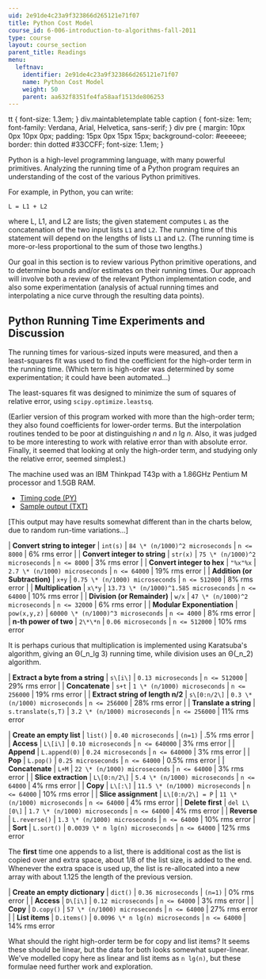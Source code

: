 ```yaml
---
uid: 2e91de4c23a9f323866d265121e71f07
title: Python Cost Model
course_id: 6-006-introduction-to-algorithms-fall-2011
type: course
layout: course_section
parent_title: Readings
menu:
  leftnav:
    identifier: 2e91de4c23a9f323866d265121e71f07
    name: Python Cost Model
    weight: 50
    parent: aa632f8351fe4fa58aaf1513de806253
---
```


tt { font-size: 1.3em; } div.maintabletemplate table caption { font-size: 1em; font-family: Verdana, Arial, Helvetica, sans-serif; } div pre { margin: 10px 0px 10px 0px; padding: 15px 0px 15px 15px; background-color: #eeeeee; border: thin dotted #33CCFF; font-size: 1.1em; }

Python is a high-level programming language, with many powerful primitives. Analyzing the running time of a Python program requires an understanding of the cost of the various Python primitives.

For example, in Python, you can write:

    L = L1 + L2

where L, L1, and L2 are lists; the given statement computes `L` as the concatenation of the two input lists `L1` and `L2`. The running time of this statement will depend on the lengths of lists `L1` and `L2`. (The running time is more-or-less proportional to the sum of those two lengths.)

Our goal in this section is to review various Python primitive operations, and to determine bounds and/or estimates on their running times. Our approach will involve both a review of the relevant Python implementation code, and also some experimentation (analysis of actual running times and interpolating a nice curve through the resulting data points).

Python Running Time Experiments and Discussion
----------------------------------------------

The running times for various-sized inputs were measured, and then a least-squares fit was used to find the coefficient for the high-order term in the running time. (Which term is high-order was determined by some experimentation; it could have been automated...)

The least-squares fit was designed to minimize the sum of squares of relative error, using `scipy.optimize.leastsq`.

(Earlier version of this program worked with more than the high-order term; they also found coefficients for lower-order terms. But the interpolation routines tended to be poor at distinguishing _n_ and _n_ lg _n_. Also, it was judged to be more interesting to work with relative error than with absolute error. Finally, it seemed that looking at only the high-order term, and studying only the relative error, seemed simplest.)

The machine used was an IBM Thinkpad T43p with a 1.86GHz Pentium M processor and 1.5GB RAM.

*   [Timing code (PY)](https://open-learning-course-data-production.s3.amazonaws.com/6-006-introduction-to-algorithms-fall-2011/e989d4e7b6bca1b747a51e1a14d07437_timing.py)
*   [Sample output (TXT)](./resolveuid/5b1e2569373c58a4e6bd0dd1112a9ba7)

\[This output may have results somewhat different than in the charts below, due to random run-time variations...\]

| **Convert string to integer** | `int(s)` | `84 \* (n/1000)^2 microseconds` | `n <= 8000` | 6% rms error |
| **Convert integer to string** | `str(x)` | `75 \* (n/1000)^2 microseconds` | `n <= 8000` | 3% rms error |
| **Convert integer to hex** | `"%x"%x` | `2.7 \* (n/1000) microseconds` | `n <= 64000` | 19% rms error |
| **Addition (or Subtraction)** | `x+y` | `0.75 \* (n/1000) microseconds` | `n <= 512000` | 8% rms error |
| **Multiplication** | `x\*y` | `13.73 \* (n/1000)^1.585 microseconds` | `n <= 64000` | 10% rms error |
| **Division (or Remainder)** | `w/x` | `47 \* (n/1000)^2 microseconds` | `n <= 32000` | 6% rms error |
| **Modular Exponentiation** | `pow(x,y,z)` | `60000 \* (n/1000)^3 microseconds` | `n <= 4000` | 8% rms error |
| **n-th power of two** | `2\*\*n` | `0.06 microseconds` | `n <= 512000` | 10% rms error 

It is perhaps curious that multiplication is implemented using Karatsuba's algorithm, giving an Θ(_n_lg 3) running time, while division uses an Θ(_n_2) algorithm.

| **Extract a byte from a string** | `s\[i\]` | `0.13 microseconds` | `n <= 512000` | 29% rms error |
| **Concatenate** | `s+t` | `1 \* (n/1000) microseconds` | `n <= 256000` | 19% rms error |
| **Extract string of length n/2** | `s\[0:n/2\]` | `0.3 \* (n/1000) microseconds` | `n <= 256000` | 28% rms error |
| **Translate a string** | `s.translate(s,T)` | `3.2 \* (n/1000) microseconds` | `n <= 256000` | 11% rms error 

| **Create an empty list** | `list()` | `0.40 microseconds` | `(n=1)` | .5% rms error |
| **Access** | `L\[i\]` | `0.10 microseconds` | `n <= 640000` | 3% rms error |
| **Append** | `L.append(0)` | `0.24 microseconds` | `n <= 640000` | 3% rms error |
| **Pop** | `L.pop()` | `0.25 microseconds` | `n <= 64000` | 0.5% rms error |
| **Concatenate** | `L+M` | `22 \* (n/1000) microseconds` | `n <= 64000` | 3% rms error |
| **Slice extraction** | `L\[0:n/2\]` | `5.4 \* (n/1000) microseconds` | `n <= 64000` | 4% rms error |
| **Copy** | `L\[:\]` | `11.5 \* (n/1000) microseconds` | `n <= 64000` | 10% rms error |
| **Slice assignment** | `L\[0:n/2\] = P` | `11 \* (n/1000) microseconds` | `n <= 64000` | 4% rms error |
| **Delete first** | `del L\[0\]` | `1.7 \* (n/1000) microseconds` | `n <= 64000` | 4% rms error |
| **Reverse** | `L.reverse()` | `1.3 \* (n/1000) microseconds` | `n <= 64000` | 10% rms error |
| **Sort** | `L.sort()` | `0.0039 \* n lg(n) microseconds` | `n <= 64000` | 12% rms error 

The **first** time one appends to a list, there is additional cost as the list is copied over and extra space, about 1/8 of the list size, is added to the end. Whenever the extra space is used up, the list is re-allocated into a new array with about 1.125 the length of the previous version.

| **Create an empty dictionary** | `dict()` | `0.36 microseconds` | `(n=1)` | 0% rms error |
| **Access** | `D\[i\]` | `0.12 microseconds` | `n <= 64000` | 3% rms error |
| **Copy** | `D.copy()` | `57 \* (n/1000) microseconds` | `n <= 64000` | 27% rms error |
| **List items** | `D.items()` | `0.0096 \* n lg(n) microseconds` | `n <= 64000` | 14% rms error 

What should the right high-order term be for copy and list items? It seems these should be linear, but the data for both looks somewhat super-linear. We've modelled copy here as linear and list items as `n lg(n)`, but these formulae need further work and exploration.